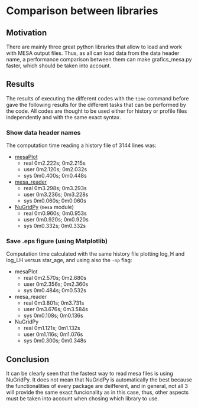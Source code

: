 # Comparison between libraries
## Motivation
There are mainly three great python libraries that allow to load and work with MESA output files. Thus, as all can load data from the data 
header name, a performance comparison between them can make grafics_mesa.py faster, which should be taken into account. 
 
## Results

The results of executing the different codes with the `time` command before gave the following results for the different tasks that can 
be performed by the code. All codes are thought to be used either for history or profile files independently and with the same exact syntax. 

### Show data header names
The computation time reading a history file of 3144 lines was:
- [mesaPlot](https://github.com/rjfarmer/mesaplot) 
  - real	0m2.222s; 0m2.215s
  - user	0m2.120s; 0m2.032s
  - sys	0m0.400s; 0m0.448s
- [mesa_reader](https://github.com/wmwolf/py_mesa_reader)
  - real	0m3.298s; 0m3.293s
  - user	0m3.236s; 0m3.228s
  - sys	0m0.060s; 0m0.060s
- [NuGridPy](https://github.com/NuGrid/NuGridPy) (`mesa` module)
  - real	0m0.960s; 0m0.953s
  - user	0m0.920s; 0m0.920s
  - sys	0m0.332s; 0m0.332s

### Save .eps figure (using Matplotlib)
Computation time calculated with the same history file plotting log_H and log_LH versus star_age, and using also the `-np` flag:
- mesaPlot
  - real	0m2.570s; 0m2.680s
  - user	0m2.356s; 0m2.360s
  - sys	0m0.484s; 0m0.532s
- mesa_reader
  - real	0m3.801s; 0m3.731s
  - user	0m3.676s; 0m3.584s
  - sys	0m0.108s; 0m0.136s
- NuGridPy
  - real	0m1.121s; 0m1.132s
  - user	0m1.116s; 0m1.076s
  - sys	0m0.300s; 0m0.348s

## Conclusion
It can be clearly seen that the fastest way to read mesa files is using NuGridPy. It does not mean that NuGridPy is automatically the 
best because the functionalities of every package are deifferent, and in general, not all 3 will provide the same exact funcionality 
as in this case, thus, other aspects must be taken into account when chosing which library to use.
